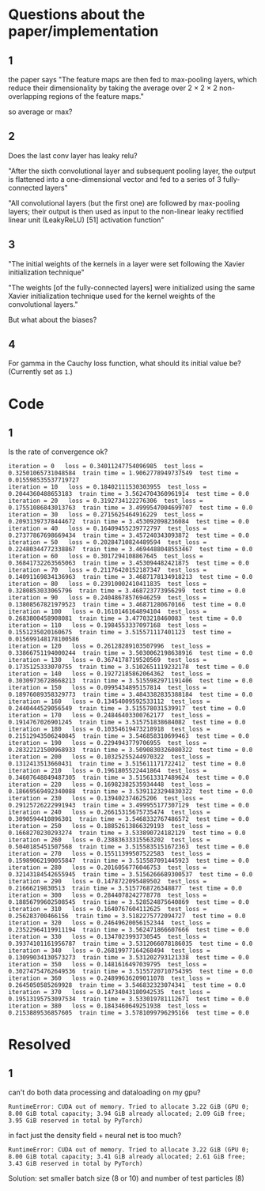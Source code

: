 # Questions about the paper/implementation

## 1
the paper says "The feature maps are then fed
to max-pooling layers, which reduce their dimensionality by
taking the average over 2 × 2 × 2 non-overlapping regions of
the feature maps."

so average or max?

## 2
Does the last conv layer has leaky relu?

"After the sixth convolutional layer and subsequent pooling
layer, the output is flattened into a one-dimensional vector and
fed to a series of 3 fully-connected layers"

"All convolutional layers (but the first one) are followed by
max-pooling layers; their output is then used as input to the
non-linear leaky rectified linear unit (LeakyReLU) [51] activation function"

## 3
"The initial weights of the kernels in a layer were set
following the Xavier initialization technique"

"The weights [of the fully-connected layers] were initialized using the same
Xavier initialization technique used for the kernel weights of
the convolutional layers."

But what about the biases?

## 4
For gamma in the Cauchy loss function, what should its initial value be? (Currently set as `1`.)

# Code

## 1
Is the rate of convergence ok?
```
iteration = 0   loss = 0.34011247754096985  test_loss = 0.32501065731048584  train time = 1.9062778949737549  test time = 0.015598535537719727
iteration = 10   loss = 0.18402111530303955  test_loss = 0.2044360488653183  train time = 3.5624704360961914  test time = 0.0
iteration = 20   loss = 0.3192734122276306  test_loss = 0.17551086843013763  train time = 3.4999547004699707  test time = 0.0
iteration = 30   loss = 0.2715625464916229  test_loss = 0.20931397378444672  train time = 3.453092098236084  test time = 0.0
iteration = 40   loss = 0.16409455239772797  test_loss = 0.27377867698669434  train time = 3.457240343093872  test time = 0.0
iteration = 50   loss = 0.20284710824489594  test_loss = 0.22480344772338867  train time = 3.4694488048553467  test time = 0.0
iteration = 60   loss = 0.3017294108867645  test_loss = 0.36841732263565063  train time = 3.453094482421875  test time = 0.0
iteration = 70   loss = 0.21176420152187347  test_loss = 0.14091169834136963  train time = 3.4687178134918213  test time = 0.0
iteration = 80   loss = 0.23910002410411835  test_loss = 0.3280853033065796  train time = 3.468723773956299  test time = 0.0
iteration = 90   loss = 0.24048678576946259  test_loss = 0.13808567821979523  train time = 3.46871280670166  test time = 0.0
iteration = 100   loss = 0.1610146164894104  test_loss = 0.2683800458908081  train time = 3.47703218460083  test time = 0.0
iteration = 110   loss = 0.1984553337097168  test_loss = 0.1551235020160675  train time = 3.515571117401123  test time = 0.015699148178100586
iteration = 120   loss = 0.26128289103507996  test_loss = 0.33866751194000244  train time = 3.5030062198638916  test time = 0.0
iteration = 130   loss = 0.3674178719520569  test_loss = 0.1735125333070755  train time = 3.5102651119232178  test time = 0.0
iteration = 140   loss = 0.19272185862064362  test_loss = 0.30309736728668213  train time = 3.5155982971191406  test time = 0.0
iteration = 150   loss = 0.0995434895157814  test_loss = 0.18976089358329773  train time = 3.4843382835388184  test time = 0.0
iteration = 160   loss = 0.13454009592533112  test_loss = 0.2440444529056549  train time = 3.515578031539917  test time = 0.0
iteration = 170   loss = 0.24846403300762177  test_loss = 0.1914767026901245  train time = 3.515751838684082  test time = 0.0
iteration = 180   loss = 0.10354619473218918  test_loss = 0.21512943506240845  train time = 3.546858310699463  test time = 0.0
iteration = 190   loss = 0.2294943779706955  test_loss = 0.28322121500968933  train time = 3.5090830326080322  test time = 0.0
iteration = 200   loss = 0.10325255244970322  test_loss = 0.1312413513660431  train time = 3.515611171722412  test time = 0.0
iteration = 210   loss = 0.1961805522441864  test_loss = 0.34607648849487305  train time = 3.515613317489624  test time = 0.0
iteration = 220   loss = 0.16982382535934448  test_loss = 0.18669569492340088  train time = 3.5391123294830322  test time = 0.0
iteration = 230   loss = 0.139402374625206  test_loss = 0.29125726222991943  train time = 3.499955177307129  test time = 0.0
iteration = 240   loss = 0.26615315675735474  test_loss = 0.3090594410896301  train time = 3.5468332767486572  test time = 0.0
iteration = 250   loss = 0.18852613866329193  test_loss = 0.1668270230293274  train time = 3.533890724182129  test time = 0.0
iteration = 260   loss = 0.23883633315563202  test_loss = 0.5040185451507568  train time = 3.5155835151672363  test time = 0.0
iteration = 270   loss = 0.15511399507522583  test_loss = 0.15989062190055847  train time = 3.515587091445923  test time = 0.0
iteration = 280   loss = 0.2016056776046753  test_loss = 0.32143184542655945  train time = 3.5156266689300537  test time = 0.0
iteration = 290   loss = 0.1478722095489502  test_loss = 0.21666219830513  train time = 3.5157768726348877  test time = 0.0
iteration = 300   loss = 0.2844078242778778  test_loss = 0.18856799602508545  train time = 3.528524875640869  test time = 0.0
iteration = 310   loss = 0.1640767604112625  test_loss = 0.256283700466156  train time = 3.5182275772094727  test time = 0.0
iteration = 320   loss = 0.24649620056152344  test_loss = 0.23522964119911194  train time = 3.562471866607666  test time = 0.0
iteration = 330   loss = 0.1347023993730545  test_loss = 0.39374101161956787  train time = 3.5312066078186035  test time = 0.0
iteration = 340   loss = 0.26819977164268494  test_loss = 0.13099034130573273  train time = 3.531202793121338  test time = 0.0
iteration = 350   loss = 0.1481616497039795  test_loss = 0.30274754762649536  train time = 3.5155720710754395  test time = 0.0
iteration = 360   loss = 0.24899636209011078  test_loss = 0.2645050585269928  train time = 3.546832323074341  test time = 0.0
iteration = 370   loss = 0.14734043180942535  test_loss = 0.19513195753097534  train time = 3.533019781112671  test time = 0.0
iteration = 380   loss = 0.1843460649251938  test_loss = 0.2153889536857605  train time = 3.5781099796295166  test time = 0.0
```

# Resolved
## 1
can't do both data processing and dataloading on my gpu?

```
RuntimeError: CUDA out of memory. Tried to allocate 3.22 GiB (GPU 0; 8.00 GiB total capacity; 3.94 GiB already allocated; 2.09 GiB free;  3.95 GiB reserved in total by PyTorch)
```

in fact just the density field + neural net is too much?
```
RuntimeError: CUDA out of memory. Tried to allocate 3.22 GiB (GPU 0; 8.00 GiB total capacity; 3.41 GiB already allocated; 2.61 GiB free; 3.43 GiB reserved in total by PyTorch)
```
Solution: set smaller batch size (8 or 10) and number of test particles (8)

